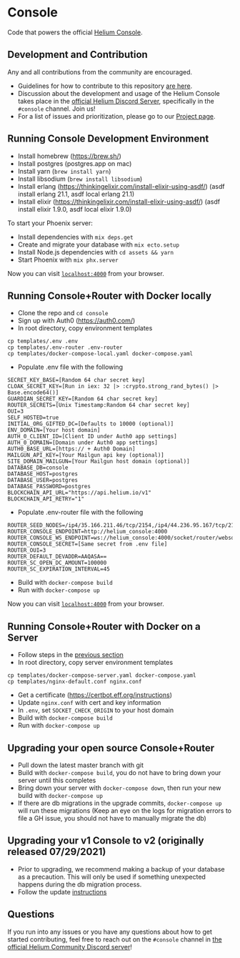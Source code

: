 # Console

Code that powers the official [Helium Console](https://console.helium.com/).

## Development and Contribution

Any and all contributions from the community are encouraged.

- Guidelines for how to contribute to this repository [are here](https://github.com/helium/console/blob/master/CONTRIBUTING.md).
- Discussion about the development and usage of the Helium Console takes place in the [official Helium Discord Server](https://discord.gg/helium), specifically in the `#console` channel. Join us!
- For a list of issues and prioritization, please go to our [Project page](https://github.com/orgs/helium/projects/15).

## Running Console Development Environment

- Install homebrew (https://brew.sh/)
- Install postgres (postgres.app on mac)
- Install yarn (`brew install yarn`)
- Install libsodium (`brew install libsodium`)
- Install erlang (https://thinkingelixir.com/install-elixir-using-asdf/) (asdf install erlang 21.1, asdf local erlang 21.1)
- Install elixir (https://thinkingelixir.com/install-elixir-using-asdf/) (asdf install elixir 1.9.0, asdf local elixir 1.9.0)

To start your Phoenix server:

- Install dependencies with `mix deps.get`
- Create and migrate your database with `mix ecto.setup`
- Install Node.js dependencies with `cd assets && yarn`
- Start Phoenix with `mix phx.server`

Now you can visit [`localhost:4000`](http://localhost:4000) from your browser.

## Running Console+Router with Docker locally

- Clone the repo and `cd console`
- Sign up with Auth0 (https://auth0.com/)
- In root directory, copy environment templates

```
cp templates/.env .env
cp templates/.env-router .env-router
cp templates/docker-compose-local.yaml docker-compose.yaml
```

- Populate .env file with the following

```
SECRET_KEY_BASE=[Random 64 char secret key]
CLOAK_SECRET_KEY=[Run in iex: 32 |> :crypto.strong_rand_bytes() |> Base.encode64()]
GUARDIAN_SECRET_KEY=[Random 64 char secret key]
ROUTER_SECRETS=[Unix Timestamp:Random 64 char secret key]
OUI=3
SELF_HOSTED=true
INITIAL_ORG_GIFTED_DC=[Defaults to 10000 (optional)]
ENV_DOMAIN=[Your host domain]
AUTH_0_CLIENT_ID=[Client ID under Auth0 app settings]
AUTH_0_DOMAIN=[Domain under Auth0 app settings]
AUTH0_BASE_URL=[https:// + Auth0 Domain]
MAILGUN_API_KEY=[Your Mailgun api key (optional)]
SITE_DOMAIN_MAILGUN=[Your Mailgun host domain (optional)]
DATABASE_DB=console
DATABASE_HOST=postgres
DATABASE_USER=postgres
DATABASE_PASSWORD=postgres
BLOCKCHAIN_API_URL="https://api.helium.io/v1"
BLOCKCHAIN_API_RETRY="1"
```

- Populate .env-router file with the following

```
ROUTER_SEED_NODES=/ip4/35.166.211.46/tcp/2154,/ip4/44.236.95.167/tcp/2154
ROUTER_CONSOLE_ENDPOINT=http://helium_console:4000
ROUTER_CONSOLE_WS_ENDPOINT=ws://helium_console:4000/socket/router/websocket
ROUTER_CONSOLE_SECRET=[Same secret from .env file]
ROUTER_OUI=3
ROUTER_DEFAULT_DEVADDR=AAQASA==
ROUTER_SC_OPEN_DC_AMOUNT=100000
ROUTER_SC_EXPIRATION_INTERVAL=45
```

- Build with `docker-compose build`
- Run with `docker-compose up`

Now you can visit [`localhost:4000`](http://localhost:4000) from your browser.

## Running Console+Router with Docker on a Server

- Follow steps in the [previous section](#running-console+router-with-docker)
- In root directory, copy server environment templates

```
cp templates/docker-compose-server.yaml docker-compose.yaml
cp templates/nginx-default.conf nginx.conf
```

- Get a certificate (https://certbot.eff.org/instructions)
- Update `nginx.conf` with cert and key information
- In `.env`, set `SOCKET_CHECK_ORIGIN` to your host domain
- Build with `docker-compose build`
- Run with `docker-compose up`

## Upgrading your open source Console+Router

- Pull down the latest master branch with git
- Build with `docker-compose build`, you do not have to bring down your server until this completes
- Bring down your server with `docker-compose down`, then run your new build with `docker-compose up`
- If there are db migrations in the upgrade commits, `docker-compose up` will run these migrations (Keep an eye on the logs for migration errors to file a GH issue, you should not have to manually migrate the db)

## Upgrading your v1 Console to v2 (originally released 07/29/2021)

- Prior to upgrading, we recommend making a backup of your database as a precaution. This will only be used if something unexpected happens during the db migration process.
- Follow the update [instructions](https://github.com/helium/console/releases/tag/2021.07.29)

## Questions

If you run into any issues or you have any questions about how to get started contributing, feel free to reach out on the `#console` channel in [the official Helium Community Discord server](http://discord.gg/helium)!
